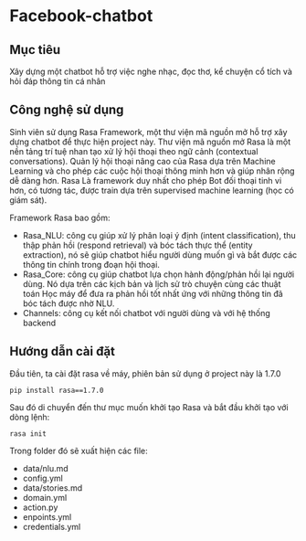 # Facebook-chatbot
## Mục tiêu
Xây dựng một chatbot hỗ trợ việc nghe nhạc, đọc thơ, kể chuyện cổ tích và hỏi đáp thông tin cá nhân

## Công nghệ sử dụng
Sinh viên sử dụng Rasa Framework, một thư viện mã nguồn mở hỗ trợ xây dựng chatbot để thực hiện project này.
Thư viện mã nguồn mở Rasa là một nền tảng trí tuệ nhan tạo xử lý hội thoại theo ngữ cảnh (contextual conversations). 
Quản lý hội thoại nâng cao của Rasa dựa trên Machine Learning và cho phép các cuộc hội thoại thông minh hơn và giúp nhân rộng dễ dàng hơn. 
Rasa Là framework duy nhất cho phép Bot đối thoại tinh vi hơn, có tương tác, được train dựa trên supervised machine learning (học có giám sát).

Framework Rasa bao gồm:
* Rasa_NLU: công cụ giúp xử lý phân loại ý định (intent classification), thu thập phản hồi (respond retrieval) và bóc tách thực thể (entity extraction), nó sẽ giúp chatbot hiểu người dùng muốn gì và bắt được các thông tin chính trong đoạn hội thoại.
* Rasa_Core: công cụ giúp chatbot lựa chọn hành động/phản hồi lại người dùng. Nó dựa trên các kịch bản và lịch sử trò chuyện cùng các thuật toán Học máy để đưa ra phản hồi tốt nhất ứng với những thông tin đã bóc tách được nhờ NLU.
* Channels: công cụ kết nối chatbot với người dùng và với hệ thống backend

## Hướng dẫn cài đặt
Đầu tiên, ta cài đặt rasa về máy, phiên bản sử dụng ở project này là 1.7.0

`pip install rasa==1.7.0`

Sau đó di chuyển đến thư mục muốn khởi tạo Rasa và bắt đầu khởi tạo với dòng lệnh:

`rasa init`

Trong folder đó sẽ xuất hiện các file:
* data/nlu.md
* config.yml
* data/stories.md
* domain.yml
* action.py
* enpoints.yml
* credentials.yml


